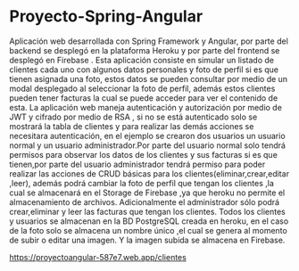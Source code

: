 # Proyecto-Spring-Angular
Aplicación web desarrollada con Spring Framework y Angular, por parte del backend se desplegó en la plataforma Heroku y por parte del frontend se desplegó en Firebase .
Esta aplicación consiste en simular un listado de clientes cada uno con algunos datos personales y foto de perfil si es que tienen asignada una foto, estos datos se pueden consultar por medio de un modal desplegado al seleccionar la foto de perfil, además estos clientes pueden tener facturas la cual se puede acceder para ver el contenido de esta.
La aplicación web maneja autenticación y autorización por medio de JWT y cifrado por medio de RSA , si no se está autenticado solo se mostrará la tabla de clientes y para realizar las demás acciones se necesitara autenticación, en el ejemplo se crearon dos usuarios un usuario normal y un usuario administrador.Por parte del usuario normal solo tendrá permisos para observar los datos de los clientes y sus facturas si es que tienen,por parte del usuario administrador tendrá permiso para poder realizar las acciones de CRUD básicas para los clientes(eliminar,crear,editar ,leer), además podrá cambiar la foto de perfil que tengan los clientes ,la cual se almacenará en el Storage de Firebase ,ya que heroku no permite el almacenamiento de archivos. Adicionalmente el administrador sólo podrá crear,eliminar y leer las facturas que tengan los clientes.
Todos los clientes y usuarios se almacenan en la BD PostgreSQL creada en heroku, en el caso de la foto solo se almacena un nombre único ,el cual se genera al momento de subir o editar una imagen. Y la imagen subida se almacena en Firebase.

https://proyectoangular-587e7.web.app/clientes
